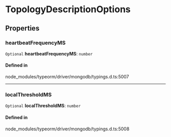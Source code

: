 # TopologyDescriptionOptions

## Properties

### heartbeatFrequencyMS

 `Optional` **heartbeatFrequencyMS**: `number`

#### Defined in

node_modules/typeorm/driver/mongodb/typings.d.ts:5007

___

### localThresholdMS

 `Optional` **localThresholdMS**: `number`

#### Defined in

node_modules/typeorm/driver/mongodb/typings.d.ts:5008
